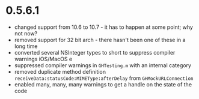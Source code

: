 # 0.5.6.1

* changed support from 10.6 to 10.7 - it has to happen at some point; why not now?
* removed support for 32 bit arch - there hasn't been one of these in a long time
* converted several NSInteger types to short to suppress compiler warnings iOS/MacOS e
* suppressed compiler warnings in `GHTesting.m` with an internal category
* removed duplicate method definition `receiveData:statusCode:MIMEType:afterDelay` from `GHMockURLConnection`
* enabled many, many, many warnings to get a handle on the state of the code

